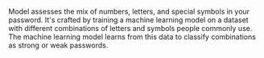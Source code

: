 Model assesses the mix of numbers, letters, and special symbols in your password. It's crafted by training a machine learning model on a dataset with different combinations of letters and symbols people commonly use. The machine learning model learns from this data to classify combinations as strong or weak passwords.
